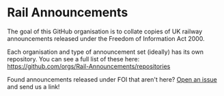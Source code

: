 # Rail Announcements

The goal of this GitHub organisation is to collate copies of UK railway announcements released under the Freedom of Information Act 2000.

Each organisation and type of announcement set (ideally) has its own repository. You can see a full list of these here: https://github.com/orgs/Rail-Announcements/repositories

Found announcements released under FOI that aren't here? [Open an issue](https://github.com/Rail-Announcements/.github/issues/new) and send us a link!
